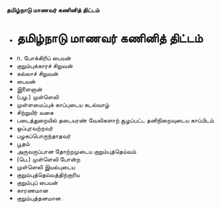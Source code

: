 **தமிழ்நாடு மாணவர் கணினித் திட்டம்**
- # தமிழ்நாடு மாணவர் கணினித் திட்டம்
- n. போக்கிரிப் பையன்
- குறும்புக்காரச் சிறுவன்
- கல்லாச் சிறுவன்
- பையன்
- இளைஞன்
- (பழ.) முள்ளெலி
- முள்ளமைப்புக் காப்புடைய கடல்வாழ்
- சிற்றுயிர் வகை
- படைத்துறையில் தடையரண் வேலிகளாற் சூழப்பட்ட தனிநிறைவுடைய காப்பிடம்
- ஒப்புரவற்றவர்
- பழகப்பொருந்தாதவர்
- பூதம்
- அருவருப்பான தோற்றமுடைய குறும்புத்தெய்வம்
- (பெ.) முள்ளெலி போன்ற
- முள்ளெலி இயல்புடைய
- குறும்புத்தெய்வத்திற்குரிய
- குறும்புப் பையன்
- காரணமான
- குறும்புத்தனமான.

